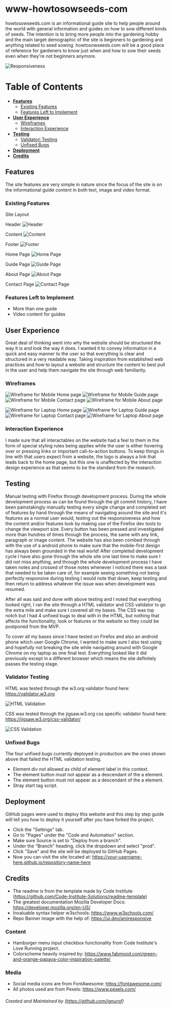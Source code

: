 # www-howtosowseeds-com

howtosowseeds.com is an informational guide site to help people around the world with general information and guides on how to sow different kinds of seeds.
The intention is to bring more people into the gardening hobby and the main target demographic of the site is beginners to gardening and anything related to seed sowing. 
howtosowseeds.com will be a good place of reference for gardeners to know just when and how to sow their seeds even when they're not beginners anymore.

![Responsiveness](https://www.ignurof.com/responsive.png)

# Table of Contents

- [**Features**](#features)
    + [Existing Features](#existing-features)
    + [Features Left to Implement](#features-left-to-implement)
- [**User Experience**](#user-experience)
    + [Wireframes](#wireframes)
    + [Interaction Experience](#interaction-experience)
- [**Testing**](#testing)
    + [Validatori Testing](#validator-testing)
    + [Unfixed Bugs](#unfixed-bugs)
- [**Deployment**](#deployment)
- [**Credits**](#credits)

## Features 
The site features are very simple in nature since the focus of the site is on the informational guide content in both text, image and video format.

### Existing Features

Site Layout

Header
![Header](https://www.ignurof.com/features/header.png)

Content
![Content](https://www.ignurof.com/features/content.png)

Footer
![Footer](https://www.ignurof.com/features/footer.png)


Home Page
![Home Page](https://www.ignurof.com/features/home_page.png)

Guide Page
![Guide Page](https://www.ignurof.com/features/guide_page.png)

About Page
![About Page](https://www.ignurof.com/features/about_page.png)

Contact Page
![Contact Page](https://www.ignurof.com/features/contact_page.png)

### Features Left to Implement

- More than one guide
- Video content for guides

## User Experience

Great deal of thinking went into why the website should be structured the way it is and look the way it does.
I wanted it to convey information in a quick and easy manner to the user so that everything is clear and structured in a very readable way.
Taking inspiration from established web practices and how to layout a website and structure the content to best pull in the user and help them navigate the site through web familiarity.

### Wireframes

![Wireframe for Mobile Home page](https://www.ignurof.com/wireframes/howtosowseeds/wireframe_mobile_home.png)
![Wireframe for Mobile Guide page](https://www.ignurof.com/wireframes/howtosowseeds/wireframe_mobile_guide.png)
![Wireframe for Mobile Contact page](https://www.ignurof.com/wireframes/howtosowseeds/wireframe_mobile_contact.png)
![Wireframe for Mobile About page](https://www.ignurof.com/wireframes/howtosowseeds/wireframe_mobile_about.png)

![Wireframe for Laptop Home page](https://www.ignurof.com/wireframes/howtosowseeds/wireframe_laptop_home.png)
![Wireframe for Laptop Guide page](https://www.ignurof.com/wireframes/howtosowseeds/wireframe_laptop_guide.png)
![Wireframe for Laptop Contact page](https://www.ignurof.com/wireframes/howtosowseeds/wireframe_laptop_contact.png)
![Wireframe for Laptop About page](https://www.ignurof.com/wireframes/howtosowseeds/wireframe_laptop_about.png)

### Interaction Experience

I made sure that all interactables on the website had a feel to them in the form of special styling rules being applies while the user is either hovering over or pressing links or important call-to-action buttons.
To keep things in line with that users expect from a website, the logo is always a link that leads back to the home page, but this one is unaffected by the interaction design experience as that seems to be the standard from the research.

## Testing 

Manual testing with Firefox through development process.
During the whole development process as can be found through the git commit history, I have been painstakingly manually testing every single change and completed set of features by hand through the means of navigating around the site and it's features as a normal user would, testing out the responsiveness and how the content and/or features look by making use of the Firefox dev tools to change the viewport size.
Every button has been pressed and investigated more than hundres of times through the process, the same with any link, paragraph or image content.
The website has also been combed through with the use of a android phone to make sure that the mobile-first design has always been grounded in the real world!
After completed development cycle I have also gone through the whole site one last time to make sure I did not miss anything, and through the whole development process I have taken notes and crossed of those notes whenever I noticed there was a task that needed to be taken care of, for example seeing something not being perfectly responsive during testing I would note that down, keep testing and then return to address whatever the issue was when development was resumed.

After all was said and done with above testing and I noted that everything looked right, I ran the site through a HTML validator and CSS validator to go the extra mile and make sure I covered all my bases. The CSS was top notch but I had 4 unfixed bugs to deal with in the HTML, but nothing that affects the functionality, look or features or the website so they could be postponed from the MVP.

To cover all my bases since I have tested on Firefox and also an android phone which user Google Chrome, I wanted to make sure I also test using and hopefully not breaking the site while navigating around with Google Chrome on my laptop as one final test.
Everything looked like it did previously except in a different browser which means the site definitely passes the testing stage.

### Validator Testing 

HTML was tested through the w3.org validator found here: https://validator.w3.org

![HTML Validation](https://www.ignurof.com/validation/howtosowseeds/html_validation.png)

CSS was tested through the jigsaw.w3.org css specific validator found here: https://jigsaw.w3.org/css-validator/

![CSS Validation](https://www.ignurof.com/validation/howtosowseeds/css_validation.png)

### Unfixed Bugs

The four unfixed bugs currently deployed in production are the ones shown above that failed the HTML validation testing.
- Element div not allowed as child of element label in this context.
- The element button must not appear as a descendant of the a element.
- The element button must not appear as a descendant of the a element.
- Stray start tag script.

## Deployment

GitHub pages were used to deploy this website and this step by step guide will tell you how to deploy it yourself after you have forked the project.

- Click the "Settings" tab. 
- Go to "Pages" under the "Code and Automation" section. 
- Make sure Source is set to "Deploy from a branch".
- Under the "Branch" heading, click the dropdown and select "prod".
- Click "Save" and the site will be deployed to GitHub Pages.
- Now you can visit the site located at: https://your-username-here.github.io/repository-name-here

## Credits 

- The readme is from the template made by Code Institute (https://github.com/Code-Institute-Solutions/readme-template)
- The greatest documentation Mozilla Developer Docs: https://developer.mozilla.org/en-US/
- Invaluable syntax helper w3schools: https://www.w3schools.com/
- Repo Banner image with the help of: https://ui.dev/amiresponsive

### Content 

- Hamburger menu input checkbox functionality from Code Institute's Love Running project.
- Colorscheme heavily inspired by: https://www.fabmood.com/green-and-orange-papaya-color-inspiration-palette/

### Media

- Social media icons are from FontAwesome: https://fontawesome.com/
- All photos used are from Pexels: https://www.pexels.com/

###### Created and Maintained by (https://github.com/ignurof)
